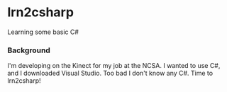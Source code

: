 lrn2csharp
==========

Learning some basic C#

### Background

I'm developing on the Kinect for my job at the NCSA. I wanted to use C#, and I downloaded Visual Studio. Too bad I don't know any C#. Time to lrn2csharp!

